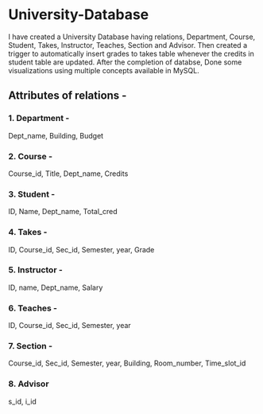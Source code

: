 # University-Database
I have created a University Database having relations, Department, Course, Student, Takes, Instructor, Teaches, Section and Advisor.
Then created a trigger to automatically insert grades to takes table whenever the credits in student table are updated.
After the completion of databse, Done some visualizations using multiple concepts available in MySQL.

## Attributes of relations - 
### 1. Department - 
Dept_name,
Building,
Budget

### 2. Course - 
Course_id,
Title,
Dept_name,
Credits

### 3. Student - 
ID,
Name,
Dept_name,
Total_cred

### 4. Takes - 
ID,
Course_id,
Sec_id,
Semester,
year,
Grade

### 5. Instructor - 
ID,
name,
Dept_name,
Salary

### 6. Teaches - 
ID, Course_id,
Sec_id,
Semester,
year

### 7. Section -
Course_id,
Sec_id,
Semester,
year,
Building,
Room_number,
Time_slot_id

### 8. Advisor
s_id,
i_id
